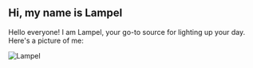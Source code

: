 ## Hi, my name is Lampel

Hello everyone! I am Lampel, your go-to source for lighting up your day. Here's a picture of me:

![Lampel](https://static.vecteezy.com/system/resources/previews/011/161/414/original/cute-funny-light-bulb-lamp-character-flat-line-cartoon-kawaii-character-illustration-icon-vector.jpg)